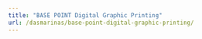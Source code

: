 ```yaml
---
title: "BASE POINT Digital Graphic Printing"
url: /dasmarinas/base-point-digital-graphic-printing/
---
```

